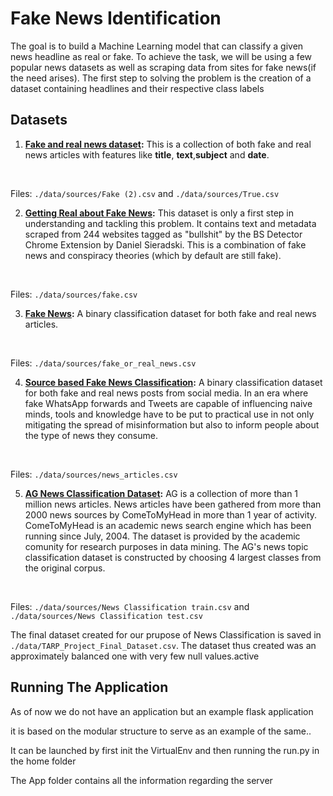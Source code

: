 # Fake News Identification

The goal is to build a Machine Learning model that can classify a given news headline as real or fake. To achieve the task, we will be using a few popular news datasets as well as scraping data from sites for fake news(if the need arises). The first step to solving the problem is the creation of a dataset containing headlines and their respective class labels
## Datasets

1. **[Fake and real news dataset](https://www.kaggle.com/clmentbisaillon/fake-and-real-news-dataset):** This is a collection of both fake and real news articles with features like **title**, **text**,**subject** and **date**. 
<br>

Files: `./data/sources/Fake (2).csv` and `./data/sources/True.csv`
<br>

2. **[Getting Real about Fake News](https://www.kaggle.com/mrisdal/fake-news):** This dataset is only a first step in understanding and tackling this problem. It contains text and metadata scraped from 244 websites tagged as "bullshit" by the BS Detector Chrome Extension by Daniel Sieradski. This is a combination of fake news and conspiracy theories (which by default are still fake).
<br>

Files: `./data/sources/fake.csv`
<br>

3. **[Fake News](https://www.kaggle.com/hassanamin/textdb3):** A binary classification dataset for both fake and real news articles. 
<br>

Files: `./data/sources/fake_or_real_news.csv`
<br>

4. **[Source based Fake News Classification](https://www.kaggle.com/ruchi798/source-based-news-classification):** A binary classification dataset for both fake and real news posts from social media. In an era where fake WhatsApp forwards and Tweets are capable of influencing naive minds, tools and knowledge have to be put to practical use in not only mitigating the spread of misinformation but also to inform people about the type of news they consume.  
<br>

Files: `./data/sources/news_articles.csv`
<br>

5. **[AG News Classification Dataset](https://www.kaggle.com/amananandrai/ag-news-classification-dataset):** AG is a collection of more than 1 million news articles. News articles have been gathered from more than 2000 news sources by ComeToMyHead in more than 1 year of activity. ComeToMyHead is an academic news search engine which has been running since July, 2004. The dataset is provided by the academic comunity for research purposes in data mining. The AG's news topic classification dataset is constructed by choosing 4 largest classes from the original corpus.
<br>

Files: `./data/sources/News Classification train.csv` and `./data/sources/News Classification test.csv`
<br>

The final dataset created for our prupose of News Classification is saved in `./data/TARP_Project_Final_Dataset.csv`. The dataset thus created was an approximately balanced one with very few null values.active



<!-- ## Model(s) Used

This needs to be a description of the model used and a brief overview of how it works in theory (e.g taken of a CNN Model): 

The network architecture used was a basic CNN model, with Max Pooling and ReLU Activation functions. Input images are resized to an optimal size and then fed into the **Convolutional layer**. These images are converted to their pixel values, which can be imagined as a three-dimensional matrix for the purpose of visualization. The **Convolutional layer** has a kernel. This kernel is generally a small matrix of specified kernel size mxnx3 (3 for RGB images). 
<br>

**Rectified Linear Unit (ReLU)** is the activation layer used in CNNs.The activation function is applied to increase non-linearity in the CNN. Images are made of different objects that are not linear to each other.


**Max Pooling:** A limitation of the feature map output of Convolutional Layers is that they record the precise position of features in the input. This means that small movements in the position of the feature in the input image will result in a different feature map. This can happen with re-cropping, rotation, shifting, and other minor changes to the input image. A common approach to addressing this problem from signal processing is called down sampling. This is where a lower resolution version of an input signal is created that still contains the large or important structural elements, without the fine detail that may not be as useful to the task.

## Future Work
Good ideas or strategies that you were not able to implement which you think can help  improve performance. -->


## Running The Application
As of now we do not have an application but an example flask application 

it is based on the modular structure to serve as an example of the same..

It can be launched by first init the VirtualEnv and then running the run.py in the home folder

The App folder contains all the information regarding the server